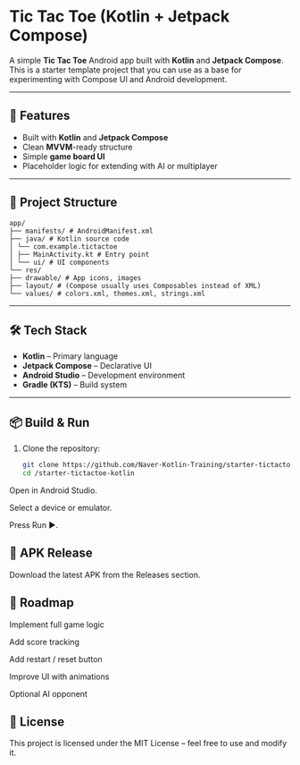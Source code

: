 # Tic Tac Toe (Kotlin + Jetpack Compose)

A simple **Tic Tac Toe** Android app built with **Kotlin** and **Jetpack Compose**.  
This is a starter template project that you can use as a base for experimenting with Compose UI and Android development.

---

## 🚀 Features
- Built with **Kotlin** and **Jetpack Compose**
- Clean **MVVM**-ready structure
- Simple **game board UI**
- Placeholder logic for extending with AI or multiplayer

---

## 📂 Project Structure
```text
app/
├── manifests/ # AndroidManifest.xml
├── java/ # Kotlin source code
│ └── com.example.tictactoe
│ ├── MainActivity.kt # Entry point
│ └── ui/ # UI components
└── res/
├── drawable/ # App icons, images
├── layout/ # (Compose usually uses Composables instead of XML)
└── values/ # colors.xml, themes.xml, strings.xml
```
---

## 🛠️ Tech Stack
- **Kotlin** – Primary language
- **Jetpack Compose** – Declarative UI
- **Android Studio** – Development environment
- **Gradle (KTS)** – Build system

---

## 📦 Build & Run
1. Clone the repository:
   ```bash
   git clone https://github.com/Naver-Kotlin-Training/starter-tictactoe-kotlin.git
   cd /starter-tictactoe-kotlin
Open in Android Studio.

Select a device or emulator.

Press Run ▶️.

## 📲 APK Release
Download the latest APK from the Releases section.

## 📝 Roadmap
 Implement full game logic

 Add score tracking

 Add restart / reset button

 Improve UI with animations

 Optional AI opponent

## 📜 License
This project is licensed under the MIT License – feel free to use and modify it.
